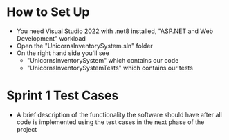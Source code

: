 # How to Set Up  
* You need Visual Studio 2022 with .net8 installed, "ASP.NET and Web Development" workload  
* Open the "UnicornsInventorySystem.sln" folder
* On the right hand side you'll see
  * "UnicornsInventorySystem" which contains our code
  * "UnicornsInventorySystemTests" which contains our tests
# Sprint 1 Test Cases
* A brief description of the functionality the software should have after all code is implemented using the test cases in the next phase of the project
